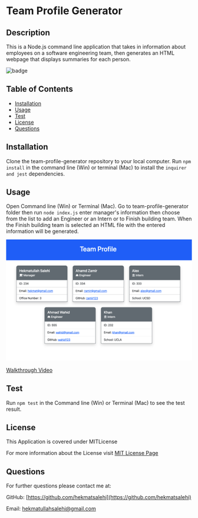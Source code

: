 # Team Profile Generator
## Description
This is a  Node.js command line application that takes in information about employees on a software engineering team, then generates an HTML webpage that displays summaries for each person.

![badge](https://img.shields.io/badge/license-MITLicense-brightgreen)
## Table of Contents
* [Installation](#Installation)
* [Usage](#Usage)
* [Test](#Test)
* [License](#License)
* [Questions](#Questions)
## Installation
Clone the team-profile-generator repository to your local computer. Run ```npm install``` in the command line (Win) or terminal (Mac) to install the ```inquirer and jest``` dependencies. 
## Usage
Open Command line (Win) or Terminal (Mac). Go to team-profile-generator folder then run ```node index.js``` enter manager's information then choose from the list to add an Engineer or an Intern or to Finish building team. When the Finish building team is selected an HTML file with the entered information will be generated.

![Team Profile Screenshot](images/screenshot.png)
 
[Walkthrough Video](https://drive.google.com/file/d/1ifz6FXchPGbma0tLDP6kkX2NTyBfvFdo/view?usp=sharing)

## Test
Run ```npm test``` in the Command line (Win) or Terminal (Mac) to see the test result.

## License
This Application is covered under MITLicense

For more information about the License visit [MIT License Page](https://choosealicense.com/licenses/mit/)
## Questions
For further questions please contact me at:

GitHub: [https://github.com/hekmatsalehi](https://github.com/hekmatsalehi)

Email: [hekmatullahsalehi@gmail.com](mailto:hekmatullahsalehi@gmail.com)